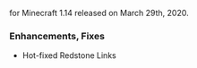 for Minecraft 1.14 released on March 29th, 2020.

### Enhancements, Fixes

- Hot-fixed Redstone Links
